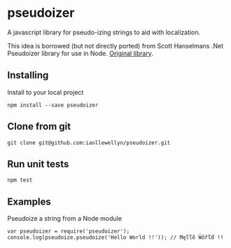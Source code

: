 # pseudoizer

A javascript library for pseudo-izing strings to aid with localization.

This idea is borrowed (but not directly ported) from Scott Hanselmans .Net Pseudoizer library for use in Node. [Original library](https://github.com/shanselman/Psuedoizer).

## Installing

Install to your local project

	npm install --save pseudoizer

## Clone from git

	git clone git@github.com:ianllewellyn/pseudoizer.git

## Run unit tests

	npm test

## Examples

Pseudoize a string from a Node module

	var pseudoizer = require('pseudoizer');
	console.log(pseudoize.pseudoize('Hello World !!')); // Ħęľľő Ŵőřľđ !!
